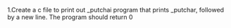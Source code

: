 1.Create a c file to print out _putchai program that prints _putchar, followed by a new line. The program should return 0
